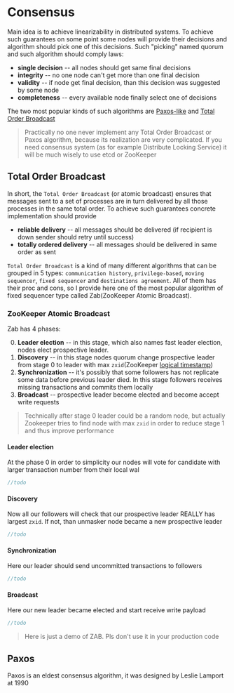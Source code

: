 # Consensus

Main idea is to achieve linearizability in distributed systems. To achieve such guarantees on some point some nodes will provide their decisions and algorithm should pick one of this decisions. Such "picking" named quorum and such algorithm should comply laws:
+ **single decision** -- all nodes should get same final decisions
+ **integrity** -- no one node can't get more than one final decision
+ **validity** -- if node get final decision, than this decision was suggested by some node
+ **completeness** -- every available node finally select one of decisions

The two most popular kinds of such algorithms are [Paxos-like](#paxos) and [Total Order Broadcast](#total-order-broadcast)

> Practically no one never implement any Total Order Broadcast or Paxos algorithm, because its realization are very complicated. If you need consensus system (as for example Distribute Locking Service) it will be much wisely to use etcd or ZooKeeper

## Total Order Broadcast

In short, the `Total Order Broadcast` (or atomic broadcast)
ensures that messages sent to a set of processes are in turn delivered by all those processes in the
same total order. To achieve such guarantees concrete implementation should provide
+ **reliable delivery** -- all messages should be delivered (if recipient is down sender should retry until success)
+ **totally ordered delivery** -- all messages should be delivered in same order as sent

`Total Order Broadcast` is a kind of many different algorithms that can be grouped in 5 types: `communication history`, `privilege-based`, `moving sequencer`, `fixed sequencer` and `destinations agreement`. All of them has their proc and cons, so I provide here one of the most popular algorithm of fixed sequencer type called Zab(ZooKeeper Atomic Broadcast).

### ZooKeeper Atomic Broadcast

Zab has 4 phases:

0. **Leader election** -- in this stage, which also names fast leader election, nodes elect prospective leader.
1. **Discovery** -- in this stage nodes quorum change prospective leader from stage 0 to leader with max `zxid`(ZooKeeper [logical timestamp](lamport-clock.md))
2. **Synchronization** -- it's possibly that some followers has not replicate some data before previous leader died. In this stage followers receives missing transactions and commits them locally
3. **Broadcast** -- prospective leader become elected and become accept write requests 
>Technically after stage 0 leader could be a random node, but actually Zookeeper tries to find node with max `zxid` in order to reduce stage 1 and thus improve performance

#### Leader election
At the phase 0 in order to simplicity our nodes will vote for candidate with larger transaction number from their local wal

```scala
//todo
```

#### Discovery
Now all our followers will check that our prospective leader REALLY has largest `zxid`. If not, than unmasker node became a new prospective leader

```scala
//todo
```

#### Synchronization
Here our leader should send uncommitted transactions to followers

```scala
//todo
```


#### Broadcast

Here our new leader became elected and start receive write payload

```scala
//todo
```

> Here is just a demo of ZAB. Pls don't use it in your production code

## Paxos

Paxos is an eldest consensus algorithm, it was designed by Leslie Lamport at 1990